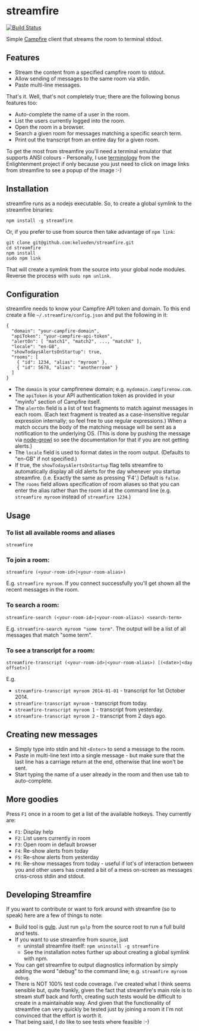 streamfire
==========
[![Build Status](https://travis-ci.org/kelveden/streamfire.png?branch=master)](https://travis-ci.org/kelveden/streamfire)

Simple [Campfire](http://campfirenow.com) client that streams the room to terminal stdout.

Features
--------

* Stream the content from a specified campfire room to stdout.
* Allow sending of messages to the same room via stdin.
* Paste multi-line messages.

That's it. Well, that's not completely true; there are the following bonus features too:

* Auto-complete the name of a user in the room.
* List the users currently logged into the room.
* Open the room in a browser.
* Search a given room for messages matching a specific search term.
* Print out the transcript from an entire day for a given room.

To get the most from streamfire you'll need a terminal emulator that supports ANSI colours - Personally, I use [terminology](https://www.enlightenment.org/p.php?p=about/terminology) from the Enlightenment project if only because you just need to click on image links from streamfire to see a popup of the image :-)

Installation
------------
streamfire runs as a nodejs executable. So, to create a global symlink to the streamfire binaries:

    npm install -g streamfire

Or, if you prefer to use from source then take advantage of `npm link`:

    git clone git@github.com:kelveden/streamfire.git
    cd streamfire
    npm install
    sudo npm link
  
That will create a symlink from the source into your global node modules. Reverse the process with `sudo npm unlink`.

Configuration
-------------
streamfire needs to know your Campfire API token and domain. To this end create a file `~/.streamfire/config.json` and put
the following in it:

    {
      "domain": "your-campfire-domain",
      "apiToken": "your-campfire-api-token",
      "alertOn": [ "match1", "match2", ..., "matchX" ],
      "locale": "en-GB",
      "showTodaysAlertsOnStartup": true,
      "rooms": [
        { "id": 1234, "alias": "myroom" },
        { "id": 5678, "alias": "anotherroom" }
      ]
    }

 * The `domain` is your campfirenew domain; e.g. `mydomain.campfirenow.com`. 
 * The `apiToken` is your API authentication token as provided in your "myinfo" section of Campfire itself.
 * The `alertOn` field is a list of text fragments to match against messages in each room. (Each text fragment is treated as a case-insensitive
regular expression internally; so feel free to use regular expressions.) When a match occurs the body of the matching
message will be sent as a notification to the underlying OS. (This is done by pushing the message via
[node-growl](https://github.com/visionmedia/node-growl) so see the documentation for that if you are not getting alerts.)
 * The `locale` field is used to format dates in the room output. (Defaults to "en-GB" if not specified.)
 * If true, the `showTodaysAlertsOnStartup` flag tells streamfire to automatically display all old alerts for the day whenever
 you startup streamfire. (i.e. Exactly the same as pressing 'F4'.) Default is `false`.
 * The `rooms` field allows specification of room aliases so that you can enter the alias rather than the room id at the command line
 (e.g. `streamfire myroom` instead of `streamfire 1234`.)

Usage
-----
### To list all available rooms and aliases

    streamfire

### To join a room:

    streamfire (<your-room-id>|<your-room-alias>)

E.g. `streamfire myroom`. If you connect successfully you'll get shown all the recent messages in the room.

### To search a room:

    streamfire-search (<your-room-id>|<your-room-alias>) <search-term>
    
E.g. `streamfire-search myroom "some term"`. The output will be a list of all messages that match "some term".

### To see a transcript for a room:

    streamfire-transcript (<your-room-id>|<your-room-alias>) [(<date>|<day offset>)]

E.g.
 * `streamfire-transcript myroom 2014-01-01` - transcript for 1st October 2014.
 * `streamfire-transcript myroom` - transcript from today.
 * `streamfire-transcript myroom 1` - transcript from yesterday.
 * `streamfire-transcript myroom 2` - transcript from 2 days ago.

Creating new messages
---------------------
 * Simply type into stdin and hit `<Enter>` to send a message to the room.
 * Paste in multi-line text into a single message - but make sure that the last line has a carriage return at the end, otherwise that line won't be sent.
 * Start typing the name of a user already in the room and then use tab to auto-complete.

More goodies
------------

Press `F1` once in a room to get a list of the available hotkeys. They currently are:

 * `F1`: Display help
 * `F2`: List users currently in room
 * `F3`: Open room in default browser
 * `F4`: Re-show alerts from today
 * `F5`: Re-show alerts from yesterday
 * `F6`: Re-show messages from today - useful if lot's of interaction between you and other users has created a bit of a mess on-screen as messages criss-cross stdin and stdout.

Developing Streamfire
---------------------
If you want to contribute or want to fork around with streamfire (so to speak) here are a few of things to note:
 
 * Build tool is [gulp](http://gulpjs.com/). Just run `gulp` from the source root to run a full build and tests.
 * If you want to use streamfire from source, just
   - uninstall streamfire itself: `npm uninstall -g streamfire`
   - See the installation notes further up about creating a global symlink with npm. 
 * You can get streamfire to output diagnostics information by simply adding the word "debug" to the command line; e.g. `streamfire myroom debug`.
 * There is NOT 100% test code coverage. I've created what I think seems sensible but, quite frankly, given the fact that streamfire's main role
 is to stream stuff back and forth, creating such tests would be difficult to create in a maintainable way. And given that the functionality of
 streamfire can very quickly be tested just by joining a room it I'm not convinced that the effort is worth it.
 * That being said, I do like to see tests where feasible :-)
  

